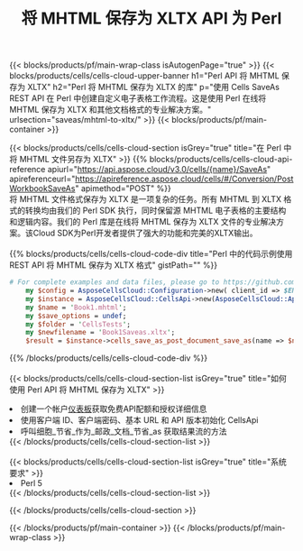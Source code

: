﻿---
title: 将 MHTML 保存为 XLTX API 为 Perl
description: 使用Aspose.Cells Cloud SDK for Perl将MHTML格式文件保存为XLTX格式文件。
url: /zh/perl/saveas/mhtml-to-xltx/
---
{{< blocks/products/pf/main-wrap-class isAutogenPage="true" >}}
{{< blocks/products/cells/cells-cloud-upper-banner h1="Perl API 将 MHTML 保存为 XLTX" h2="Perl 将 MHTML 保存为 XLTX 的库" p="使用 Cells SaveAs REST API 在 Perl 中创建自定义电子表格工作流程。这是使用 Perl 在线将 MHTML 保存为 XLTX 和其他文档格式的专业解决方案。" urlsection="saveas/mhtml-to-xltx/" >}}
{{< blocks/products/pf/main-container >}}

{{< blocks/products/cells/cells-cloud-section isGrey="true" title="在 Perl 中将 MHTML 文件另存为 XLTX" >}}
{{% blocks/products/cells/cells-cloud-api-reference apiurl="https://api.aspose.cloud/v3.0/cells/{name}/SaveAs" apireferenceurl="https://apireference.aspose.cloud/cells/#/Conversion/PostWorkbookSaveAs" apimethod="POST" %}}
<br/>
将 MHTML 文件格式保存为 XLTX 是一项复杂的任务。所有 MHTML 到 XLTX 格式的转换均由我们的 Perl SDK 执行，同时保留源 MHTML 电子表格的主要结构和逻辑内容。我们的 Perl 库是在线将 MHTML 保存为 XLTX 文件的专业解决方案。该Cloud SDK为Perl开发者提供了强大的功能和完美的XLTX输出。
<br/>
<br/>
{{% blocks/products/cells/cells-cloud-code-div title="Perl 中的代码示例使用 REST API 将 MHTML 保存为 XLTX 格式" gistPath="" %}}
  
```perl
# For complete examples and data files, please go to https://github.com/aspose-cells-cloud/aspose-cells-cloud-perl/
    my $config = AsposeCellsCloud::Configuration->new( client_id => $ENV{'ProductClientId'}, client_secret => $ENV{'ProductClientSecret'});
    my $instance = AsposeCellsCloud::CellsApi->new(AsposeCellsCloud::ApiClient->new( $config));
    my $name = 'Book1.mhtml';
    my $save_options = undef;
    my $folder = 'CellsTests';
    my $newfilename = 'Book1Saveas.xltx';
    $result = $instance->cells_save_as_post_document_save_as(name => $name,save_options => $save_options, newfilename => $newfilename, folder => $folder);
```
  
{{% /blocks/products/cells/cells-cloud-code-div %}}
<br/>
<br/>
{{< blocks/products/cells/cells-cloud-section-list isGrey="true" title="如何使用 Perl API 将 MHTML 保存为 XLTX" >}}
<li>创建一个帐户<a href="https://dashboard.aspose.cloud/">仪表板</a>获取免费API配额和授权详细信息</li>
<li>使用客户端 ID、客户端密码、基本 URL 和 API 版本初始化 CellsApi</li>
<li>呼叫细胞_节省_作为_邮政_文档_节省_as 获取结果流的方法</li>
{{< /blocks/products/cells/cells-cloud-section-list >}}
<br/>
<br/>
{{< blocks/products/cells/cells-cloud-section-list isGrey="true" title="系统要求" >}}
<li>Perl 5</li>
{{< /blocks/products/cells/cells-cloud-section-list >}}

{{< /blocks/products/cells/cells-cloud-section >}}

{{< /blocks/products/pf/main-container >}}
{{< /blocks/products/pf/main-wrap-class >}}
